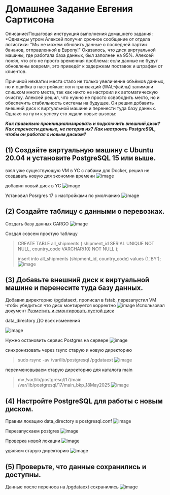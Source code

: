 # Домашнее Задание Евгения Сартисона #

Описание/Пошаговая инструкция выполнения домашнего задания:
*Однажды утром Алексей получил срочное сообщение от отдела логистики: "Мы не можем обновить данные о последней партии бананов, отправленной в Европу!" 
Оказалось, что диск виртуальной машины, где работала база данных, был заполнен на 95%. Алексей понял, что это не просто временная проблема: если данные не будут обновлены вовремя, 
это приведёт к задержкам поставок и штрафам от клиентов.

Причиной нехватки места стало не только увеличение объёмов данных, но и ошибка в настройках: логи транзакций (WAL-файлы) занимали слишком много места, 
так как никто не настроил их автоматическую очистку.
Алексей решил, что нужно не просто освободить место, но и обеспечить стабильность системы на будущее.
Он решил добавить внешний диск к виртуальной машине и перенести туда базу данных. Однако на пути к успеху его ждали новые вызовы:

***Как правильно проинициализировать и подключить внешний диск?***
***Как перенести данные, не потеряв их?***
***Как настроить PostgreSQL, чтобы он работал с новым диском?***


## (1) Создайте виртуальную машину с Ubuntu 20.04 и установите PostgreSQL 15 или выше. ##
взял уже существующую VM в YC с лабами для Docker, решил не создавать новую для экономии времени
![image](https://github.com/user-attachments/assets/6fd3e968-e27d-455c-bb03-2ffa716eb21d)

добавил новый диск в YC
![image](https://github.com/user-attachments/assets/3ff17eb5-f41c-4f32-abd5-770203991c40)


Установил Posrgres 17 с настройками по умолчанию
![image](https://github.com/user-attachments/assets/95acc8bd-8096-4696-9624-f0876d509192)


## (2) Создайте таблицу с данными о перевозках. ## 
Создать базу данных CARGO
![image](https://github.com/user-attachments/assets/9c59bcd2-39b3-48f4-9d8f-efbd9b5b0b1a)

Создал совсем простую таблицу

>CREATE TABLE all_shipments (
>  shipment_id SERIAL UNIQUE NOT NULL,
>  country_code VARCHAR(10) NOT NULL
>);
>
>insert into all_shipments (shipment_id, country_code)
>values (1,'BY');
![image](https://github.com/user-attachments/assets/9f227098-491f-4d7c-a4d7-8342f1bf71c6)





## (3) Добавьте внешний диск к виртуальной машине и перенесите туда базу данных. ## 
Добавил директорию /pgdataext, прописал в fstab, перезапустил VM чтобы убедиться что диск монтируется корректно
![image](https://github.com/user-attachments/assets/3364f313-f548-4207-a74f-35bc25726371)
Использовал документ [Разметить и смонтировать пустой диск](https://yandex.cloud/ru/docs/compute/operations/vm-control/vm-attach-disk?from=int-console-help-center-or-nav)

data_directory ДО всех изменений

![image](https://github.com/user-attachments/assets/85104b33-8720-488d-9432-f8541bb941a0)

Нужно остановить сервис Postgres на сервере
![image](https://github.com/user-attachments/assets/29178b6c-7ad4-4525-a17f-ff7b729897eb)

синхронизовать через rsync старую и новую директорию
>sudo rsync -av /var/lib/postgresql /pgdataext
![image](https://github.com/user-attachments/assets/b0de9b99-f5e7-458c-9b51-0a1c4994cea3)

переименовываем старую директорию для каталога main
>mv /var/lib/postgresql/17/main /var/lib/postgresql/17/main_bkp_18May2025
![image](https://github.com/user-attachments/assets/172aea73-aa9c-4c42-9e12-8450c4987f5c)





## (4) Настройте PostgreSQL для работы с новым диском. ##

Правим локацию data_directory  в postgresql.conf
![image](https://github.com/user-attachments/assets/444d8522-528f-4a47-a315-8caebba1759f)

Перезапускаем postgres
![image](https://github.com/user-attachments/assets/a14b0f69-1cdf-48fb-b8e8-12f2a921a268)

Проверка новой локации
![image](https://github.com/user-attachments/assets/9b0a7ced-3fb9-4737-8b0e-b347d5c276f3)

удяляем старую директорию
![image](https://github.com/user-attachments/assets/71d7a8cf-b593-4ba4-bcfc-498805a2ed4d)


## (5) Проверьте, что данные сохранились и доступны. ##

Данные после переноса на /pgdataext сохранились
![image](https://github.com/user-attachments/assets/cb41df5d-c40b-4a75-a359-acc722f6ac53)

